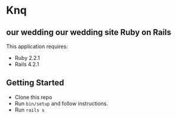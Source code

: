 Knq
================
our wedding
our wedding site
Ruby on Rails
-------------

This application requires:

- Ruby 2.2.1
- Rails 4.2.1

Getting Started
---------------

- Clone this repo
- Run `bin/setup` and follow instructions.
- Run `rails s`
